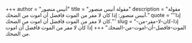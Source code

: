 +++
author = "أنيس منصور"
title = "مقولة أنيس منصور"
description = "مقولة أنيس منصور: إذا كان لا مفر من الموت فافضل أن اموت من الضحك."
quote = '''إذا كان لا مفر من الموت فافضل أن اموت من الضحك.'''
slug = "إذا-كان-لا-مفر-من-الموت-فافضل-أن-اموت-من-الضحك"
+++
إذا كان لا مفر من الموت فافضل أن اموت من الضحك.
